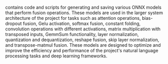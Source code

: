 contains code and scripts for generating and saving various ONNX models that perform fusion operations. These models are used in the larger system architecture of the project for tasks such as attention operations, bias-dropout fusion, Gelu activation, softmax fusion, constant folding, convolution operations with different activations, matrix multiplication with transposed inputs, GemmSum functionality, layer normalization, quantization and dequantization, reshape fusion, skip layer normalization, and transpose-matmul fusion. These models are designed to optimize and improve the efficiency and performance of the project's natural language processing tasks and deep learning frameworks.